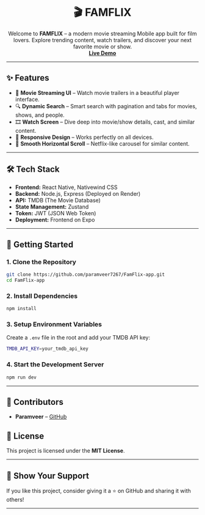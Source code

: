 <h1 align="center">🎬 FAMFLIX</h1>

<p align="center">
  Welcome to <strong>FAMFLIX</strong> – a modern movie streaming Mobile app built for film lovers. Explore trending content, watch trailers, and discover your next favorite movie or show.
  <br />
  <a href="https://famflix.onrender.com"><strong>Live Demo</strong></a>
</p>

---

## ✨ Features

- 🎥 **Movie Streaming UI** – Watch movie trailers in a beautiful player interface.
- 🔍 **Dynamic Search** – Smart search with pagination and tabs for movies, shows, and people.
- 🎞 **Watch Screen** – Dive deep into movie/show details, cast, and similar content.
- 📱 **Responsive Design** – Works perfectly on all devices.
- 🧭 **Smooth Horizontal Scroll** – Netflix-like carousel for similar content.

---

## 🛠 Tech Stack

- **Frontend:** React Native, Nativewind CSS
- **Backend:** Node.js, Express (Deployed on Render)
- **API:** TMDB (The Movie Database)
- **State Management:** Zustand
- **Token:** JWT (JSON Web Token)
- **Deployment:** Frontend on Expo

---

## 🚀 Getting Started

### 1. Clone the Repository

```bash
git clone https://github.com/paramveer7267/FamFlix-app.git
cd FamFlix-app
```

### 2. Install Dependencies

```bash
npm install
```

### 3. Setup Environment Variables

Create a `.env` file in the root and add your TMDB API key:

```bash
TMDB_API_KEY=your_tmdb_api_key
```

### 4. Start the Development Server

```bash
npm run dev
```

---

## 👥 Contributors

- **Paramveer** – [GitHub](https://github.com/paramveer7267)

<!-- ---

## 📸 Screenshots

> *(Add screenshots of the homepage, watch page, and search functionality here)*

--- -->

## 📄 License

This project is licensed under the **MIT License**.

---

## 🌟 Show Your Support

If you like this project, consider giving it a ⭐ on GitHub and sharing it with others!

---
